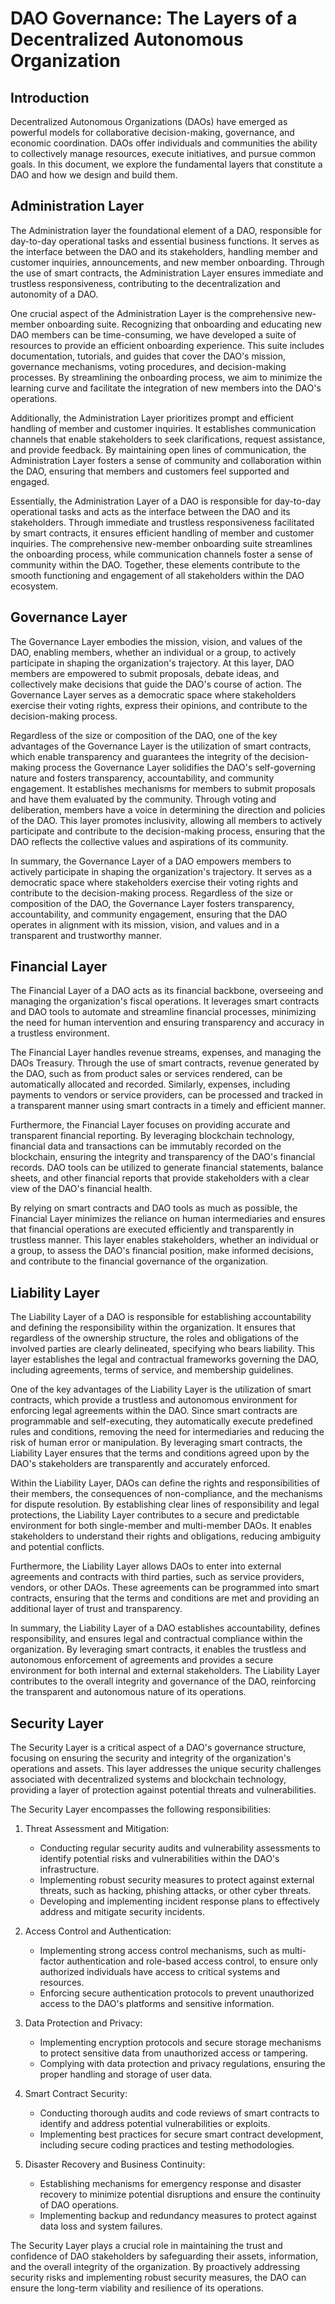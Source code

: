 # DAO Governance: The Layers of a Decentralized Autonomous Organization

## Introduction
Decentralized Autonomous Organizations (DAOs) have emerged as powerful models for collaborative decision-making, governance, and economic coordination. DAOs offer individuals and communities the ability to collectively manage resources, execute initiatives, and pursue common goals. In this document, we explore the fundamental layers that constitute a DAO and how we design and build them.

## Administration Layer
The Administration layer the foundational element of a DAO, responsible for day-to-day operational tasks and essential business functions. It serves as the interface between the DAO and its stakeholders, handling member and customer inquiries, announcements, and new member onboarding. Through the use of smart contracts, the Administration Layer ensures immediate and trustless responsiveness, contributing to the decentralization and autonomity of a DAO.

One crucial aspect of the Administration Layer is the comprehensive new-member onboarding suite. Recognizing that onboarding and educating new DAO members can be time-consuming, we have developed a suite of resources to provide an efficient onboarding experience. This suite includes documentation, tutorials, and guides that cover the DAO's mission, governance mechanisms, voting procedures, and decision-making processes. By streamlining the onboarding process, we aim to minimize the learning curve and facilitate the integration of new members into the DAO's operations. 

Additionally, the Administration Layer prioritizes prompt and efficient handling of member and customer inquiries. It establishes communication channels that enable stakeholders to seek clarifications, request assistance, and provide feedback. By maintaining open lines of communication, the Administration Layer fosters a sense of community and collaboration within the DAO, ensuring that members and customers feel supported and engaged.

Essentially, the Administration Layer of a DAO is responsible for day-to-day operational tasks and acts as the interface between the DAO and its stakeholders. Through immediate and trustless responsiveness facilitated by smart contracts, it ensures efficient handling of member and customer inquiries. The comprehensive new-member onboarding suite streamlines the onboarding process, while communication channels foster a sense of community within the DAO. Together, these elements contribute to the smooth functioning and engagement of all stakeholders within the DAO ecosystem.

## Governance Layer
The Governance Layer embodies the mission, vision, and values of the DAO, enabling members, whether an individual or a group, to actively participate in shaping the organization's trajectory. At this layer, DAO members are empowered to submit proposals, debate ideas, and collectively make decisions that guide the DAO's course of action. The Governance Layer serves as a democratic space where stakeholders exercise their voting rights, express their opinions, and contribute to the decision-making process.

Regardless of the size or composition of the DAO, one of the key advantages of the Governance Layer is the utilization of smart contracts, which enable transparency and guarantees the integrity of the decision-making process the Governance Layer solidifies the DAO's self-governing nature and fosters transparency, accountability, and community engagement. It establishes mechanisms for members to submit proposals and have them evaluated by the community. Through voting and deliberation, members have a voice in determining the direction and policies of the DAO. This layer promotes inclusivity, allowing all members to actively participate and contribute to the decision-making process, ensuring that the DAO reflects the collective values and aspirations of its community.

In summary, the Governance Layer of a DAO empowers members to actively participate in shaping the organization's trajectory. It serves as a democratic space where stakeholders exercise their voting rights and contribute to the decision-making process. Regardless of the size or composition of the DAO, the Governance Layer fosters transparency, accountability, and community engagement, ensuring that the DAO operates in alignment with its mission, vision, and values and in a transparent and trustworthy manner.


## Financial Layer
The Financial Layer of a DAO acts as its financial backbone, overseeing and managing the organization's fiscal operations. It leverages smart contracts and DAO tools to automate and streamline financial processes, minimizing the need for human intervention and ensuring transparency and accuracy in a trustless environment. 

The Financial Layer handles revenue streams, expenses, and managing the DAOs Treasury. Through the use of smart contracts, revenue generated by the DAO, such as from product sales or services rendered, can be automatically allocated and recorded. Similarly, expenses, including payments to vendors or service providers, can be processed and tracked in a transparent manner using smart contracts in a timely and efficient manner. 

Furthermore, the Financial Layer focuses on providing accurate and transparent financial reporting. By leveraging blockchain technology, financial data and transactions can be immutably recorded on the blockchain, ensuring the integrity and transparency of the DAO's financial records. DAO tools can be utilized to generate financial statements, balance sheets, and other financial reports that provide stakeholders with a clear view of the DAO's financial health.

By relying on smart contracts and DAO tools as much as possible, the Financial Layer minimizes the reliance on human intermediaries and ensures that financial operations are executed efficiently and transparently in trustless manner. This layer enables stakeholders, whether an individual or a group, to assess the DAO's financial position, make informed decisions, and contribute to the financial governance of the organization.

## Liability Layer
The Liability Layer of a DAO is responsible for establishing accountability and defining the responsibility within the organization. It ensures that regardless of the ownership structure, the roles and obligations of the involved parties are clearly delineated, specifying who bears liability. This layer establishes the legal and contractual frameworks governing the DAO, including agreements, terms of service, and membership guidelines.

One of the key advantages of the Liability Layer is the utilization of smart contracts, which provide a trustless and autonomous environment for enforcing legal agreements within the DAO. Since smart contracts are programmable and self-executing, they automatically execute predefined rules and conditions, removing the need for intermediaries and reducing the risk of human error or manipulation. By leveraging smart contracts, the Liability Layer ensures that the terms and conditions agreed upon by the DAO's stakeholders are transparently and accurately enforced.

Within the Liability Layer, DAOs can define the rights and responsibilities of their members, the consequences of non-compliance, and the mechanisms for dispute resolution. By establishing clear lines of responsibility and legal protections, the Liability Layer contributes to a secure and predictable environment for both single-member and multi-member DAOs. It enables stakeholders to understand their rights and obligations, reducing ambiguity and potential conflicts.

Furthermore, the Liability Layer allows DAOs to enter into external agreements and contracts with third parties, such as service providers, vendors, or other DAOs. These agreements can be programmed into smart contracts, ensuring that the terms and conditions are met and providing an additional layer of trust and transparency.

In summary, the Liability Layer of a DAO establishes accountability, defines responsibility, and ensures legal and contractual compliance within the organization. By leveraging smart contracts, it enables the trustless and autonomous enforcement of agreements and provides a secure environment for both internal and external stakeholders. The Liability Layer contributes to the overall integrity and governance of the DAO, reinforcing the transparent and autonomous nature of its operations.

## Security Layer
The Security Layer is a critical aspect of a DAO's governance structure, focusing on ensuring the security and integrity of the organization's operations and assets. This layer addresses the unique security challenges associated with decentralized systems and blockchain technology, providing a layer of protection against potential threats and vulnerabilities.

The Security Layer encompasses the following responsibilities:

1. Threat Assessment and Mitigation:
   - Conducting regular security audits and vulnerability assessments to identify potential risks and vulnerabilities within the DAO's infrastructure.
   - Implementing robust security measures to protect against external threats, such as hacking, phishing attacks, or other cyber threats.
   - Developing and implementing incident response plans to effectively address and mitigate security incidents.

2. Access Control and Authentication:
   - Implementing strong access control mechanisms, such as multi-factor authentication and role-based access control, to ensure only authorized individuals have access to critical systems and resources.
   - Enforcing secure authentication protocols to prevent unauthorized access to the DAO's platforms and sensitive information.

3. Data Protection and Privacy:
   - Implementing encryption protocols and secure storage mechanisms to protect sensitive data from unauthorized access or tampering.
   - Complying with data protection and privacy regulations, ensuring the proper handling and storage of user data.

4. Smart Contract Security:
   - Conducting thorough audits and code reviews of smart contracts to identify and address potential vulnerabilities or exploits.
   - Implementing best practices for secure smart contract development, including secure coding practices and testing methodologies.

5. Disaster Recovery and Business Continuity:
   - Establishing mechanisms for emergency response and disaster recovery to minimize potential disruptions and ensure the continuity of DAO operations.
   - Implementing backup and redundancy measures to protect against data loss and system failures.

The Security Layer plays a crucial role in maintaining the trust and confidence of DAO stakeholders by safeguarding their assets, information, and the overall integrity of the organization. By proactively addressing security risks and implementing robust security measures, the DAO can ensure the long-term viability and resilience of its operations.

